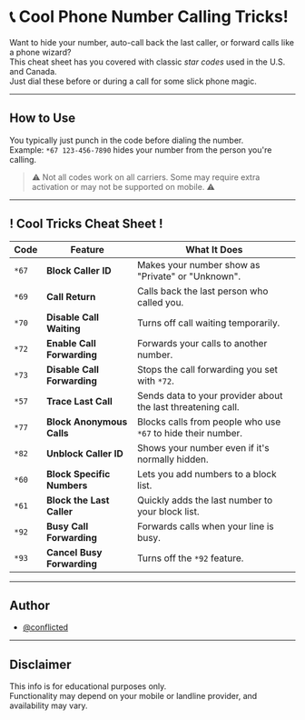 # 📞 Cool Phone Number Calling Tricks!

Want to hide your number, auto-call back the last caller, or forward calls like a phone wizard?  
This cheat sheet has you covered with classic *star codes* used in the U.S. and Canada.  
Just dial these before or during a call for some slick phone magic.

---

## How to Use

You typically just punch in the code before dialing the number.  
Example: `*67 123-456-7890` hides your number from the person you're calling.

> ⚠️ Not all codes work on all carriers. Some may require extra activation or may not be supported on mobile. ⚠️

---

## ! Cool Tricks Cheat Sheet !

| Code   | Feature                     | What It Does |
|--------|-----------------------------|----------------|
| `*67`  | **Block Caller ID**         | Makes your number show as "Private" or "Unknown". |
| `*69`  | **Call Return**             | Calls back the last person who called you. |
| `*70`  | **Disable Call Waiting**    | Turns off call waiting temporarily. |
| `*72`  | **Enable Call Forwarding**  | Forwards your calls to another number. |
| `*73`  | **Disable Call Forwarding** | Stops the call forwarding you set with `*72`. |
| `*57`  | **Trace Last Call**         | Sends data to your provider about the last threatening call. |
| `*77`  | **Block Anonymous Calls**   | Blocks calls from people who use `*67` to hide their number. |
| `*82`  | **Unblock Caller ID**       | Shows your number even if it's normally hidden. |
| `*60`  | **Block Specific Numbers**  | Lets you add numbers to a block list. |
| `*61`  | **Block the Last Caller**   | Quickly adds the last number to your block list. |
| `*92`  | **Busy Call Forwarding**    | Forwards calls when your line is busy. |
| `*93`  | **Cancel Busy Forwarding**  | Turns off the `*92` feature. |

---

## Author

- [@conflicted](https://www.github.com/trojaninfect)

---

## Disclaimer

This info is for educational purposes only.  
Functionality may depend on your mobile or landline provider, and availability may vary.

